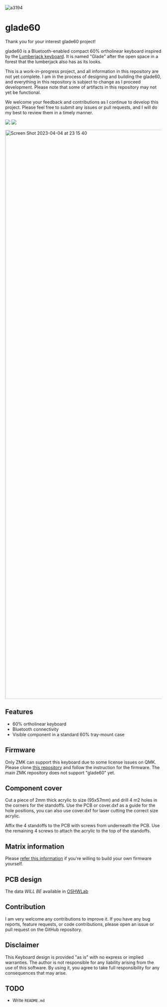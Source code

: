 ![a3194](https://user-images.githubusercontent.com/4987502/229819106-c4a81142-b8d9-4ba2-8ffa-674f43758651.png)

# glade60

Thank you for your interest glade60 project!

glade60 is a Bluetooth-enabled compact 60% ortholinear keyboard inspired by the [Lumberjack keyboard](https://github.com/peej/lumberjack-keyboard). It is named "Glade" after the open space in a forest that the lumberjack also has as its looks.

This is a work-in-progress project, and all information in this repository are not yet complete. I am in the process of designing and building the glade60, and everything in this repository is subject to change as I proceed development.
Please note that some of artifacts in this repository may not yet be functional. 

We welcome your feedback and contributions as I continue to develop this project. Please feel free to submit any issues or pull requests, and I will do my best to review them in a timely manner.

<img src="https://img.shields.io/github/last-commit/mikyk10/glade60"> <img src="https://img.shields.io/github/downloads/mikyk10/glade60/total">

<img width="1833" alt="Screen Shot 2023-04-04 at 23 15 40" src="https://user-images.githubusercontent.com/4987502/229821377-4dbd82de-0b73-4043-ab01-f0705e4ab858.png">

## Features

- 60% ortholinear keyboard
- Bluetooth connectivity
- Visible component in a standard 60% tray-mount case

## Firmware

Only ZMK can support this keyboard due to some license issues on QMK. 
Please clone [this repository](https://github.com/peej/lumberjack-keyboard) and follow the instruction for the firmware. The main ZMK repository does not support "glade60" yet.

## Component cover

Cut a piece of 2mm thick acrylic to size (95x57mm) and drill 4 m2 holes in the corners for the standoffs. Use the PCB or cover.dxf as a guide for the hole positions, you can also use cover.dxf for laser cutting the correct size acrylic.

Affix the 4 standoffs to the PCB with screws from underneath the PCB. Use the remaining 4 screws to attach the acrylic to the top of the standoffs.

## Matrix information

Please [refer this information](https://github.com/peej/lumberjack-keyboard#matrix-information) if you're willing to build your own firmware yourself.

## PCB design

The data *WILL BE* available in [OSHWLab](https://oshwlab.com/mikyk10/glade60)


## Contribution
I am very welcome any contributions to improve it. If you have any bug reports, feature requests, or code contributions, please open an issue or pull request on the GitHub repository.

## Disclaimer
This Keyboard design is provided "as is" with no express or implied warranties. The author is not responsible for any liability arising from the use of this software. By using it, you agree to take full responsibility for any consequences that may arise.

## TODO
* Write `README.md`
